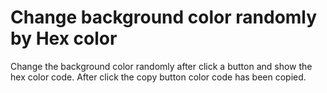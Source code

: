 # Change background color randomly by Hex color

Change the background color randomly after click a button and show the hex color code.
After click the copy button color code has been copied.
